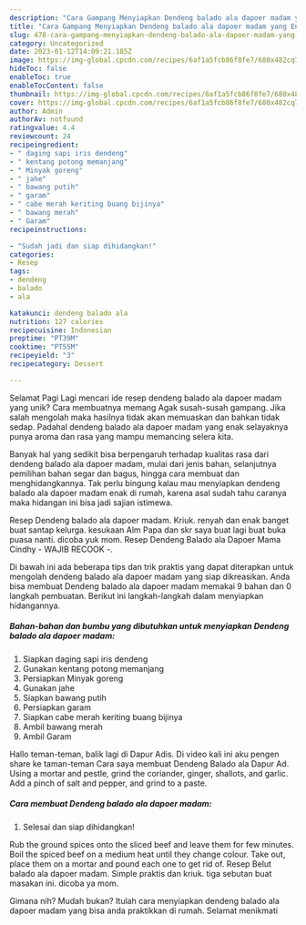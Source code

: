 ```yaml
---
description: "Cara Gampang Menyiapkan Dendeng balado ala dapoer madam yang Enak"
title: "Cara Gampang Menyiapkan Dendeng balado ala dapoer madam yang Enak"
slug: 478-cara-gampang-menyiapkan-dendeng-balado-ala-dapoer-madam-yang-enak
category: Uncategorized
date: 2023-01-12T14:09:21.185Z
image: https://img-global.cpcdn.com/recipes/6af1a5fcb86f8fe7/680x482cq70/dendeng-balado-ala-dapoer-madam-foto-resep-utama.jpg
hideToc: false
enableToc: true
enableTocContent: false
thumbnail: https://img-global.cpcdn.com/recipes/6af1a5fcb86f8fe7/680x482cq70/dendeng-balado-ala-dapoer-madam-foto-resep-utama.jpg
cover: https://img-global.cpcdn.com/recipes/6af1a5fcb86f8fe7/680x482cq70/dendeng-balado-ala-dapoer-madam-foto-resep-utama.jpg
author: Admin
authorAv: notfound
ratingvalue: 4.4
reviewcount: 24
recipeingredient:
- " daging sapi iris dendeng"
- " kentang potong memanjang"
- " Minyak goreng"
- " jahe"
- " bawang putih"
- " garam"
- " cabe merah keriting buang bijinya"
- " bawang merah"
- " Garam"
recipeinstructions:

- "Sudah jadi dan siap dihidangkan!"
categories:
- Resep
tags:
- dendeng
- balado
- ala

katakunci: dendeng balado ala 
nutrition: 127 calories
recipecuisine: Indonesian
preptime: "PT39M"
cooktime: "PT55M"
recipeyield: "3"
recipecategory: Dessert

---
```



Selamat Pagi Lagi mencari ide resep dendeng balado ala dapoer madam yang unik? Cara membuatnya memang Agak susah-susah gampang. Jika salah mengolah maka hasilnya tidak akan memuaskan dan bahkan tidak sedap. Padahal dendeng balado ala dapoer madam yang enak selayaknya punya aroma dan rasa yang mampu memancing selera kita.


Banyak hal yang sedikit bisa berpengaruh terhadap kualitas rasa dari dendeng balado ala dapoer madam, mulai dari jenis bahan, selanjutnya pemilihan bahan segar dan bagus, hingga cara membuat dan menghidangkannya. Tak perlu bingung kalau mau menyiapkan dendeng balado ala dapoer madam enak di rumah, karena asal sudah tahu caranya maka hidangan ini bisa jadi sajian istimewa.

Resep Dendeng balado ala dapoer madam. Kriuk. renyah dan enak banget buat santap kelurga. kesukaan Alm Papa dan skr saya buat lagi buat buka puasa nanti. dicoba yuk mom. Resep Dendeng Balado ala Dapoer Mama Cindhy - WAJIB RECOOK -.


Di bawah ini ada beberapa tips dan trik praktis yang dapat diterapkan untuk mengolah dendeng balado ala dapoer madam yang siap dikreasikan. Anda bisa membuat Dendeng balado ala dapoer madam memakai 9 bahan dan 0 langkah pembuatan. Berikut ini langkah-langkah dalam menyiapkan hidangannya.

<!--inarticleads1-->

##### Bahan-bahan dan bumbu yang dibutuhkan untuk menyiapkan Dendeng balado ala dapoer madam:

1. Siapkan  daging sapi iris dendeng
1. Gunakan  kentang potong memanjang
1. Persiapkan  Minyak goreng
1. Gunakan  jahe
1. Siapkan  bawang putih
1. Persiapkan  garam
1. Siapkan  cabe merah keriting buang bijinya
1. Ambil  bawang merah
1. Ambil  Garam


Hallo teman-teman, balik lagi di Dapur Adis. Di video kali ini aku pengen share ke taman-teman Cara saya membuat Dendeng Balado ala Dapur Ad. Using a mortar and pestle, grind the coriander, ginger, shallots, and garlic. Add a pinch of salt and pepper, and grind to a paste. 

<!--inarticleads2-->

##### Cara membuat Dendeng balado ala dapoer madam:


1. Selesai dan siap dihidangkan!

Rub the ground spices onto the sliced beef and leave them for few minutes. Boil the spiced beef on a medium heat until they change colour. Take out, place them on a mortar and pound each one to get rid of. Resep Belut balado ala dapoer madam. Simple praktis dan kriuk. tiga sebutan buat masakan ini. dicoba ya mom. 

Gimana nih? Mudah bukan? Itulah cara menyiapkan dendeng balado ala dapoer madam yang bisa anda praktikkan di rumah. Selamat menikmati
